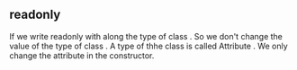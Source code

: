 ## readonly 
If we write readonly with along the type of class . So we don't change the value of the type of class . 
A type of thhe class is called Attribute . We only change the attribute in the constructor. 
